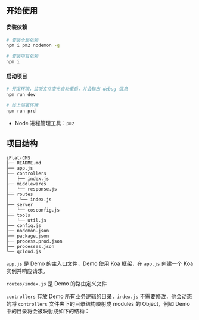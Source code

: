 ## 开始使用

#### 安装依赖

```bash
# 安装全局依赖
npm i pm2 nodemon -g

# 安装项目依赖
npm i
```

#### 启动项目

```bash
# 开发环境，监听文件变化自动重启，并会输出 debug 信息
npm run dev

# 线上部署环境
npm run prd
```

- Node 进程管理工具：`pm2`

## 项目结构

```
iPlat-CMS
├── README.md
├── app.js
├── controllers
│   ├── index.js
├── middlewares
│   └── response.js
├── routes
│    └── index.js
├── server
│   └── cosconfig.js
├── tools
│   └── util.js
├── config.js
├── nodemon.json
├── package.json
├── process.prod.json
├── processes.json
└── qcloud.js
```
`app.js` 是 Demo 的主入口文件，Demo 使用 Koa 框架，在 `app.js` 创建一个 Koa 实例并响应请求。

`routes/index.js` 是 Demo 的路由定义文件

`controllers` 存放 Demo 所有业务逻辑的目录，`index.js` 不需要修改，他会动态的将 `controllers` 文件夹下的目录结构映射成 modules 的 Object，例如 Demo 中的目录将会被映射成如下的结构：
